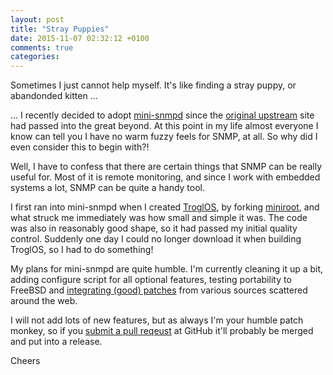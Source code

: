 ```yaml
---
layout: post
title: "Stray Puppies"
date: 2015-11-07 02:32:12 +0100
comments: true
categories: 
---
```


Sometimes I just cannot help myself.  It's like finding a stray puppy,
or abandonded kitten ...

... I recently decided to adopt [mini-snmpd](/mini-snmpd.html) since the
[original upstream][1] site had passed into the great beyond.  At this
point in my life almost everyone I know can tell you I have no warm
fuzzy feels for SNMP, at all.  So why did I even consider this to begin
with?!

Well, I have to confess that there are certain things that SNMP can be
really useful for.  Most of it is remote monitoring, and since I work
with embedded systems a lot, SNMP can be quite a handy tool.

I first ran into mini-snmpd when I created [TroglOS][2], by forking
[miniroot][3], and what struck me immediately was how small and simple
it was.  The code was also in reasonably good shape, so it had passed my
initial quality control.  Suddenly one day I could no longer download it
when building TroglOS, so I had to do something!

My plans for mini-snmpd are quite humble.  I'm currently cleaning it up
a bit, adding configure script for all optional features, testing
portability to FreeBSD and [integrating (good) patches][4] from various
sources scattered around the web.

I will not add lots of new features, but as always I'm your humble patch
monkey, so if you [submit a pull reqeust][5] at GitHub it'll probably be
merged and put into a release.

Cheers

[1]: http://members.aon.at/linuxfreak/linux/mini_snmpd.html
[2]: https://github.com/troglobit/troglos
[3]: https://github.com/hno/miniroot
[4]: https://github.com/javiplx/mini-snmpd
[5]: https://github.com/troglobit/mini-snmpd
